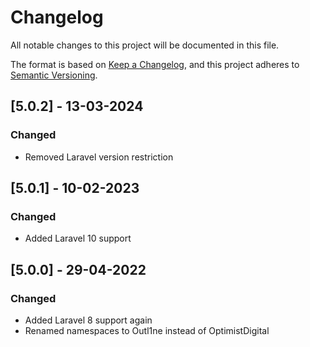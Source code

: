 # Changelog

All notable changes to this project will be documented in this file.

The format is based on [Keep a Changelog](https://keepachangelog.com/en/1.0.0/),
and this project adheres to [Semantic Versioning](https://semver.org/spec/v2.0.0.html).

## [5.0.2] - 13-03-2024

### Changed

- Removed Laravel version restriction

## [5.0.1] - 10-02-2023

### Changed

- Added Laravel 10 support

## [5.0.0] - 29-04-2022

### Changed

- Added Laravel 8 support again
- Renamed namespaces to Outl1ne instead of OptimistDigital
